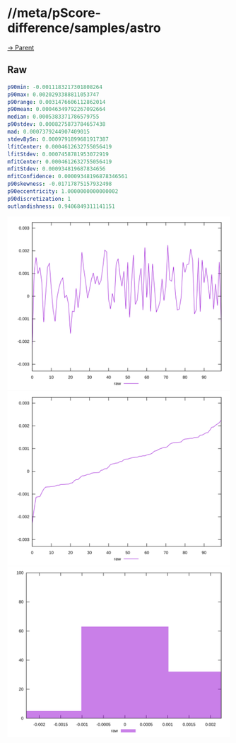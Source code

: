 
# //meta/pScore-difference/samples/astro

[→ Parent](../..)


## Raw


```yaml
p90min: -0.0011183217301808264
p90max: 0.0020293388811053747
p90range: 0.0031476606112862014
p90mean: 0.00046349792267092664
median: 0.0005383371786579755
p90stdev: 0.0008275873784657438
mad: 0.0007379244907409015
stdevBySn: 0.0009791899681917387
lfitCenter: 0.0004612632755056419
lfitStdev: 0.0007458781953072919
mfitCenter: 0.0004612632755056419
mfitStdev: 0.000934819687834656
mfitConfidence: 0.00009348196878346561
p90skewness: -0.01717875157932498
p90eccentricity: 1.0000000000000002
p90discretization: 1
outlandishness: 0.9406849311141151

```

![PLOT: raw-values](./raw/values.svg)![PLOT: raw-sorted](./raw/sorted.svg)![PLOT: raw-histogram](./raw/histogram.svg)